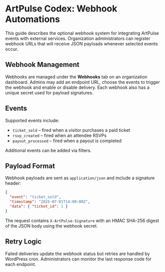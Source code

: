 # ArtPulse Codex: Webhook Automations

This guide describes the optional webhook system for integrating ArtPulse events with external services. Organization administrators can register webhook URLs that will receive JSON payloads whenever selected events occur.

## Webhook Management

Webhooks are managed under the **Webhooks** tab on an organization dashboard. Admins may add an endpoint URL, choose the events to trigger the webhook and enable or disable delivery. Each webhook also has a unique secret used for payload signatures.

## Events

Supported events include:

- `ticket_sold` – fired when a visitor purchases a paid ticket
- `rsvp_created` – fired when an attendee RSVPs
- `payout_processed` – fired when a payout is completed

Additional events can be added via filters.

## Payload Format

Webhook payloads are sent as `application/json` and include a signature header:

```json
{
  "event": "ticket_sold",
  "timestamp": "2025-07-01T14:00:00Z",
  "data": { "ticket_id": 1 }
}
```

The request contains `X-ArtPulse-Signature` with an HMAC SHA-256 digest of the JSON body using the webhook secret.

## Retry Logic

Failed deliveries update the webhook status but retries are handled by WordPress cron. Administrators can monitor the last response code for each endpoint.
